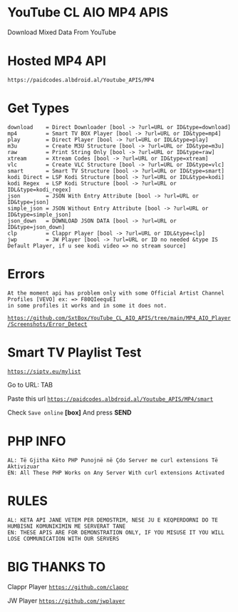 # YouTube CL AIO MP4 APIS
Download Mixed Data From YouTube
    
# Hosted MP4 API
    https://paidcodes.albdroid.al/Youtube_APIS/MP4
    
# Get Types

    download    = Direct Downloader [bool -> ?url=URL or ID&type=download]
    mp4         = Smart TV BOX Player [bool -> ?url=URL or ID&type=mp4]
    play        = Direct Player [bool -> ?url=URL or IDL&type=play]
    m3u         = Create M3U Structure [bool -> ?url=URL or ID&type=m3u]
    raw         = Print String Only [bool -> ?url=URL or ID&type=raw]
    xtream      = Xtream Codes [bool -> ?url=URL or ID&type=xtream]
    vlc         = Create VLC Structure [bool -> ?url=URL or ID&type=vlc]
    smart       = Smart TV Structure [bool -> ?url=URL or ID&type=smart]
    kodi Direct = LSP Kodi Structure [bool -> ?url=URL or IDL&type=kodi]
    kodi Regex  = LSP Kodi Structure [bool -> ?url=URL or IDL&type=kodi_regex]
    json        = JSON With Entry Attribute [bool -> ?url=URL or ID&type=json]
    simple_json = JSON Without Entry Attribute [bool -> ?url=URL or ID&type=simple_json]
    json_down   = DOWNLOAD JSON DATA [bool -> ?url=URL or ID&type=json_down]
    clp         = Clappr Player [bool -> ?url=URL or IDL&type=clp]
    jwp         = JW Player [bool -> ?url=URL or ID no needed &type IS Default Player, if u see kodi video => no stream source]

# Errors
    
    At the moment api has problem only with some Official Artist Channel Profiles [VEVO] ex: => F80QIeequEI
    in some profiles it works and in some it does not.
<code>https://github.com/SxtBox/YouTube_CL_AIO_APIS/tree/main/MP4_AIO_Player/Screenshots/Error_Detect</code>


# Smart TV Playlist Test

<code>https://siptv.eu/mylist</code>

Go to URL: TAB

Paste this url <code>https://paidcodes.albdroid.al/Youtube_APIS/MP4/smart</code>

Check <code>Save online</code> <b>[box]</b> And press <b>SEND</b>

# PHP INFO
    AL: Të Gjitha Këto PHP Punojnë në Çdo Server me curl extensions Të Aktivizuar
    EN: All These PHP Works on Any Server With curl extensions Activated

# RULES
    AL: KETA API JANE VETEM PER DEMOSTRIM, NESE JU E KEQPERDORNI DO TE HUMBISNI KOMUNIKIMIN ME SERVERAT TANE
    EN: THESE APIS ARE FOR DEMONSTRATION ONLY, IF YOU MISUSE IT YOU WILL LOSE COMMUNICATION WITH OUR SERVERS
    
# BIG THANKS TO

Clappr Player <code>https://github.com/clappr</code>

JW Player <code>https://github.com/jwplayer</code>
